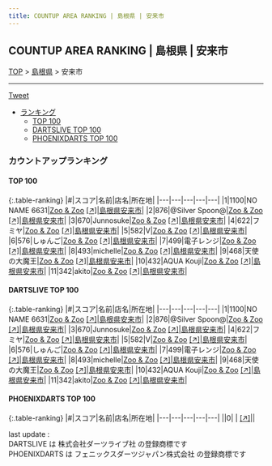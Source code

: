 ```yaml
---
title: COUNTUP AREA RANKING | 島根県 | 安来市
---
```

## COUNTUP AREA RANKING | 島根県 | 安来市

[TOP](/darts/rank/) > [島根県](/darts/rank/島根県/) > 安来市

___

<a href="https://twitter.com/share?ref_src=twsrc%5Etfw" data-text="COUNTUP AREA RANKING | 島根県安来市" class="twitter-share-button" data-hashtags="DARTSLIVE,PHOENIXDARTS,darts,ダーツ" data-show-count="false">Tweet</a>

* [ランキング](#カウントアップランキング)
    * [TOP 100](#top-100)
    * [DARTSLIVE TOP 100](#dartslive-top-100)
    * [PHOENIXDARTS TOP 100](#phoenixdarts-top-100)

### カウントアップランキング

#### TOP 100



{:.table-ranking}
|#|スコア|名前|店名|所在地|
|---|---|---|---|---|
|1|1100|<span class="rank-name-dl">NO NAME 6631</span>|<a href="/darts/rank/shops/658e40c87b3f3c215f9f3321c1147265.html">Zoo & Zoo</a> <a href="https://search.dartslive.com/jp/shop/658e40c87b3f3c215f9f3321c1147265">[↗]</a>|<a href="/darts/rank/島根県/安来市">島根県安来市</a>|
|2|876|<span class="rank-name-dl">@Silver Spoon@</span>|<a href="/darts/rank/shops/658e40c87b3f3c215f9f3321c1147265.html">Zoo & Zoo</a> <a href="https://search.dartslive.com/jp/shop/658e40c87b3f3c215f9f3321c1147265">[↗]</a>|<a href="/darts/rank/島根県/安来市">島根県安来市</a>|
|3|670|<span class="rank-name-dl">Junnosuke</span>|<a href="/darts/rank/shops/658e40c87b3f3c215f9f3321c1147265.html">Zoo & Zoo</a> <a href="https://search.dartslive.com/jp/shop/658e40c87b3f3c215f9f3321c1147265">[↗]</a>|<a href="/darts/rank/島根県/安来市">島根県安来市</a>|
|4|622|<span class="rank-name-dl">フミヤ</span>|<a href="/darts/rank/shops/658e40c87b3f3c215f9f3321c1147265.html">Zoo & Zoo</a> <a href="https://search.dartslive.com/jp/shop/658e40c87b3f3c215f9f3321c1147265">[↗]</a>|<a href="/darts/rank/島根県/安来市">島根県安来市</a>|
|5|582|<span class="rank-name-dl">V</span>|<a href="/darts/rank/shops/658e40c87b3f3c215f9f3321c1147265.html">Zoo & Zoo</a> <a href="https://search.dartslive.com/jp/shop/658e40c87b3f3c215f9f3321c1147265">[↗]</a>|<a href="/darts/rank/島根県/安来市">島根県安来市</a>|
|6|576|<span class="rank-name-dl">しゅんご</span>|<a href="/darts/rank/shops/658e40c87b3f3c215f9f3321c1147265.html">Zoo & Zoo</a> <a href="https://search.dartslive.com/jp/shop/658e40c87b3f3c215f9f3321c1147265">[↗]</a>|<a href="/darts/rank/島根県/安来市">島根県安来市</a>|
|7|499|<span class="rank-name-dl">電子レンジ</span>|<a href="/darts/rank/shops/658e40c87b3f3c215f9f3321c1147265.html">Zoo & Zoo</a> <a href="https://search.dartslive.com/jp/shop/658e40c87b3f3c215f9f3321c1147265">[↗]</a>|<a href="/darts/rank/島根県/安来市">島根県安来市</a>|
|8|493|<span class="rank-name-dl">michelle</span>|<a href="/darts/rank/shops/658e40c87b3f3c215f9f3321c1147265.html">Zoo & Zoo</a> <a href="https://search.dartslive.com/jp/shop/658e40c87b3f3c215f9f3321c1147265">[↗]</a>|<a href="/darts/rank/島根県/安来市">島根県安来市</a>|
|9|468|<span class="rank-name-dl">天使の大魔王</span>|<a href="/darts/rank/shops/658e40c87b3f3c215f9f3321c1147265.html">Zoo & Zoo</a> <a href="https://search.dartslive.com/jp/shop/658e40c87b3f3c215f9f3321c1147265">[↗]</a>|<a href="/darts/rank/島根県/安来市">島根県安来市</a>|
|10|432|<span class="rank-name-dl">AQUA Kouji</span>|<a href="/darts/rank/shops/658e40c87b3f3c215f9f3321c1147265.html">Zoo & Zoo</a> <a href="https://search.dartslive.com/jp/shop/658e40c87b3f3c215f9f3321c1147265">[↗]</a>|<a href="/darts/rank/島根県/安来市">島根県安来市</a>|
|11|342|<span class="rank-name-dl">akito</span>|<a href="/darts/rank/shops/658e40c87b3f3c215f9f3321c1147265.html">Zoo & Zoo</a> <a href="https://search.dartslive.com/jp/shop/658e40c87b3f3c215f9f3321c1147265">[↗]</a>|<a href="/darts/rank/島根県/安来市">島根県安来市</a>|


#### DARTSLIVE TOP 100



{:.table-ranking}
|#|スコア|名前|店名|所在地|
|---|---|---|---|---|
|1|1100|<span class="rank-name-dl">NO NAME 6631</span>|<a href="/darts/rank/shops/658e40c87b3f3c215f9f3321c1147265.html">Zoo & Zoo</a> <a href="https://search.dartslive.com/jp/shop/658e40c87b3f3c215f9f3321c1147265">[↗]</a>|<a href="/darts/rank/島根県/安来市">島根県安来市</a>|
|2|876|<span class="rank-name-dl">@Silver Spoon@</span>|<a href="/darts/rank/shops/658e40c87b3f3c215f9f3321c1147265.html">Zoo & Zoo</a> <a href="https://search.dartslive.com/jp/shop/658e40c87b3f3c215f9f3321c1147265">[↗]</a>|<a href="/darts/rank/島根県/安来市">島根県安来市</a>|
|3|670|<span class="rank-name-dl">Junnosuke</span>|<a href="/darts/rank/shops/658e40c87b3f3c215f9f3321c1147265.html">Zoo & Zoo</a> <a href="https://search.dartslive.com/jp/shop/658e40c87b3f3c215f9f3321c1147265">[↗]</a>|<a href="/darts/rank/島根県/安来市">島根県安来市</a>|
|4|622|<span class="rank-name-dl">フミヤ</span>|<a href="/darts/rank/shops/658e40c87b3f3c215f9f3321c1147265.html">Zoo & Zoo</a> <a href="https://search.dartslive.com/jp/shop/658e40c87b3f3c215f9f3321c1147265">[↗]</a>|<a href="/darts/rank/島根県/安来市">島根県安来市</a>|
|5|582|<span class="rank-name-dl">V</span>|<a href="/darts/rank/shops/658e40c87b3f3c215f9f3321c1147265.html">Zoo & Zoo</a> <a href="https://search.dartslive.com/jp/shop/658e40c87b3f3c215f9f3321c1147265">[↗]</a>|<a href="/darts/rank/島根県/安来市">島根県安来市</a>|
|6|576|<span class="rank-name-dl">しゅんご</span>|<a href="/darts/rank/shops/658e40c87b3f3c215f9f3321c1147265.html">Zoo & Zoo</a> <a href="https://search.dartslive.com/jp/shop/658e40c87b3f3c215f9f3321c1147265">[↗]</a>|<a href="/darts/rank/島根県/安来市">島根県安来市</a>|
|7|499|<span class="rank-name-dl">電子レンジ</span>|<a href="/darts/rank/shops/658e40c87b3f3c215f9f3321c1147265.html">Zoo & Zoo</a> <a href="https://search.dartslive.com/jp/shop/658e40c87b3f3c215f9f3321c1147265">[↗]</a>|<a href="/darts/rank/島根県/安来市">島根県安来市</a>|
|8|493|<span class="rank-name-dl">michelle</span>|<a href="/darts/rank/shops/658e40c87b3f3c215f9f3321c1147265.html">Zoo & Zoo</a> <a href="https://search.dartslive.com/jp/shop/658e40c87b3f3c215f9f3321c1147265">[↗]</a>|<a href="/darts/rank/島根県/安来市">島根県安来市</a>|
|9|468|<span class="rank-name-dl">天使の大魔王</span>|<a href="/darts/rank/shops/658e40c87b3f3c215f9f3321c1147265.html">Zoo & Zoo</a> <a href="https://search.dartslive.com/jp/shop/658e40c87b3f3c215f9f3321c1147265">[↗]</a>|<a href="/darts/rank/島根県/安来市">島根県安来市</a>|
|10|432|<span class="rank-name-dl">AQUA Kouji</span>|<a href="/darts/rank/shops/658e40c87b3f3c215f9f3321c1147265.html">Zoo & Zoo</a> <a href="https://search.dartslive.com/jp/shop/658e40c87b3f3c215f9f3321c1147265">[↗]</a>|<a href="/darts/rank/島根県/安来市">島根県安来市</a>|
|11|342|<span class="rank-name-dl">akito</span>|<a href="/darts/rank/shops/658e40c87b3f3c215f9f3321c1147265.html">Zoo & Zoo</a> <a href="https://search.dartslive.com/jp/shop/658e40c87b3f3c215f9f3321c1147265">[↗]</a>|<a href="/darts/rank/島根県/安来市">島根県安来市</a>|


#### PHOENIXDARTS TOP 100



{:.table-ranking}
|#|スコア|名前|店名|所在地|
|---|---|---|---|---|
||0|<span class="rank-name-dl"> </span>|<a href="/darts/rank/shops/.html"></a> <a href="">[↗]</a>|<a href="/darts/rank//"></a>|


<div class="footer border-top border-gray-light mt-5 pt-3 text-right text-gray">
    last update : <span style="font-weight: italic" id="foot_last_modified"></span><br />
    DARTSLIVE は 株式会社ダーツライブ社 の登録商標です<br />
    PHOENIXDARTS は フェニックスダーツジャパン株式会社 の登録商標です<br />
</div>

<script src="https://cdnjs.cloudflare.com/ajax/libs/jquery.tablesorter/2.31.3/js/jquery.tablesorter.min.js" integrity="sha512-qzgd5cYSZcosqpzpn7zF2ZId8f/8CHmFKZ8j7mU4OUXTNRd5g+ZHBPsgKEwoqxCtdQvExE5LprwwPAgoicguNg==" crossorigin="anonymous" referrerpolicy="no-referrer"></script>
<link rel="stylesheet" href="https://cdnjs.cloudflare.com/ajax/libs/jquery.tablesorter/2.31.3/css/theme.default.min.css" integrity="sha512-wghhOJkjQX0Lh3NSWvNKeZ0ZpNn+SPVXX1Qyc9OCaogADktxrBiBdKGDoqVUOyhStvMBmJQ8ZdMHiR3wuEq8+w==" crossorigin="anonymous" referrerpolicy="no-referrer" />
<script>
$(function() {
    $(".table-ranking").tablesorter({sortList:[[0, 0]]});
    $("#foot_last_modified").text(formatDate(new Date(document.lastModified), 'yyyy-MM-dd HH:mm:ss'));
});
</script>

<script async src="https://platform.twitter.com/widgets.js" charset="utf-8"></script>
